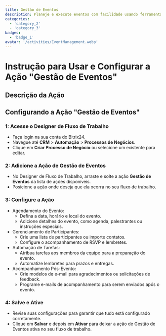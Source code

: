 ```yaml
---
title: Gestão de Eventos
description: Planeje e execute eventos com facilidade usando ferramentas dedicadas.
categories: 
  - 'category_2'
  - 'category_3'
badges: 
  - 'badge_1'
avatar: '/activities/EventManagement.webp'
---
```

# Instrução para Usar e Configurar a Ação "Gestão de Eventos"

## Descrição da Ação

## **Configurando a Ação "Gestão de Eventos"**

### 1: Acesse o Designer de Fluxo de Trabalho
- Faça login na sua conta do Bitrix24.
- Navegue até **CRM** > **Automação** > **Processos de Negócios**.
- Clique em **Criar Processo de Negócio** ou selecione um existente para editar.

### 2: Adicione a Ação de Gestão de Eventos
- No Designer de Fluxo de Trabalho, arraste e solte a ação **Gestão de Eventos** da lista de ações disponíveis.
- Posicione a ação onde deseja que ela ocorra no seu fluxo de trabalho.

### 3: Configure a Ação
- Agendamento do Evento:
  - Defina a data, horário e local do evento.
  - Adicione detalhes do evento, como agenda, palestrantes ou instruções especiais.
- Gerenciamento de Participantes:
  - Crie uma lista de participantes ou importe contatos.
  - Configure o acompanhamento de RSVP e lembretes.
- Automação de Tarefas:
  - Atribua tarefas aos membros da equipe para a preparação do evento.
  - Automatize lembretes para prazos e entregas.
- Acompanhamento Pós-Evento:
  - Crie modelos de e-mail para agradecimentos ou solicitações de feedback.
  - Programe e-mails de acompanhamento para serem enviados após o evento.

### 4: Salve e Ative
- Revise suas configurações para garantir que tudo está configurado corretamente.
- Clique em **Salvar** e depois em **Ativar** para deixar a ação de Gestão de Eventos ativa no seu fluxo de trabalho.